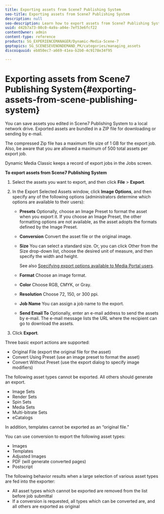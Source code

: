 ```yaml
---
title: Exporting assets from Scene7 Publishing System
seo-title: Exporting assets from Scene7 Publishing System
description: null
seo-description: Learn how to export assets from Scene7 Publishing System.
uuid: d42b7a73-80c0-4a9a-a04e-7ef53e6fcf22
contentOwner: admin
content-type: reference
products: SG_EXPERIENCEMANAGER/Dynamic-Media-Scene-7
geptopics: SG_SCENESEVENONDEMAND_PK/categories/managing_assets
discoiquuid: eb850ec7-a669-41ea-b2b0-4c9178e34f95

---
```


# Exporting assets from Scene7 Publishing System{#exporting-assets-from-scene-publishing-system}

You can save assets you edited in Scene7 Publishing System to a local network drive. Exported assets are bundled in a ZIP file for downloading or sending by e-mail.

The compressed Zip file has a maximum file size of 1 GB for the export job. Also, be aware that you are allowed a maximum of 500 total assets per export job.

Dynamic Media Classic keeps a record of export jobs in the Jobs screen.

**To export assets from Scene7 Publishing System**

1. Select the assets you want to export, and then click **File** &gt; **Export**. 
1. In the Export Selected Assets window, click **Image Options**, and then specify any of the following options (administrators determine which options are available to their users):

   * **Presets**
   Optionally, choose an Image Preset to format the asset when you export it. If you choose an Image Preset, the other formatting options are not available, as the asset adopts the formats defined by the Image Preset.

   * **Conversion**
   Convert the asset file or the original image.

   * **Size**
   You can select a standard size. Or, you can click Other from the Size drop-down list, choose the desired unit of measure, and then specify the width and height.

        See also [Specifying export options available to Media Portal users](specifying-export-options-available-media.md#specifying_export_options_available_to_media_portal_users).

   * **Format**
   Choose an image format.

   * **Color**
   Choose RGB, CMYK, or Gray.

   * **Resolution**
   Choose 72, 150, or 300 ppi.

   * **Job Name**
   You can assign a job name to the export.

   * **Send Email To**
   Optionally, enter an e-mail address to send the assets by e-mail. The e-mail message lists the URL where the recipient can go to download the assets.

1. Click **Export**.

Three basic export actions are supported:

* Original File (export the original file for the asset)
* Convert Using Preset (use an image preset to format the asset)
* Convert Without Preset (use the export dialog to specify image modifiers)

The following asset types cannot be exported. All others should generate an export.

* Image Sets
* Render Sets
* Spin Sets
* Media Sets
* Multi-bitrate Sets
* eCatalogs

In addition, templates cannot be exported as an “original file.”

You can use conversion to export the following asset types:

* Images
* Templates
* Adjusted Images
* PDF (will generate converted pages)
* Postscript

The following behavior results when a large selection of various asset types are fed into the exporter:

* All asset types which cannot be exported are removed from the list before job submittal 
* If a conversion is requested, all types which can be converted are, and all others are exported as original

